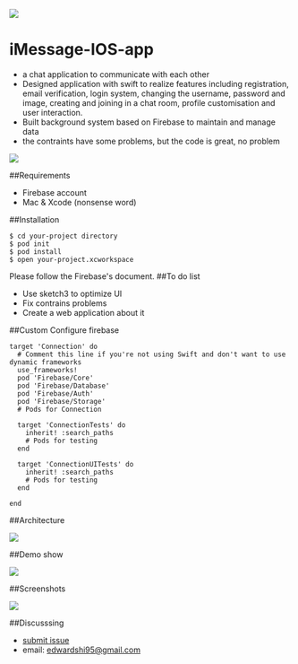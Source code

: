 ![](https://github.com/shi-edward/iMessage-App/blob/master/Project-Image/331e6d85b608d71c4768cf9bdc8c0a881bd2b48cda39a3ee5e6b4b0d3255bfef95601890afd80709da39a3ee5e6b4b0d3255bfef95601890afd807094b42ce91c202d9b29c399c36bde2f353.png)

# iMessage-IOS-app

* a chat application to communicate with each other
* Designed application with swift to realize features including registration, email verification, login system, changing the username, password and image, creating and joining in a chat room, profile customisation and user interaction.
* Built background system based on Firebase to maintain and manage data
* the contraints have some problems, but the code is great, no problem

![](https://github.com/shi-edward/iMessage-App/blob/master/Project-Image/FuozbAn5S3Zkp1TgTKD3BzLkqsQk-2.png)

##Requirements
* Firebase account
* Mac & Xcode (nonsense word)

##Installation
```
$ cd your-project directory
$ pod init
$ pod install
$ open your-project.xcworkspace
```
Please follow the Firebase's document.
##To do list
* Use sketch3 to optimize UI
* Fix contrains problems
* Create a web application about it

##Custom
Configure firebase
```
target 'Connection' do
  # Comment this line if you're not using Swift and don't want to use dynamic frameworks
  use_frameworks!
  pod 'Firebase/Core'
  pod 'Firebase/Database'
  pod 'Firebase/Auth'
  pod 'Firebase/Storage'
  # Pods for Connection

  target 'ConnectionTests' do
    inherit! :search_paths
    # Pods for testing
  end

  target 'ConnectionUITests' do
    inherit! :search_paths
    # Pods for testing
  end

end
```



##Architecture

![](https://github.com/shi-edward/iMessage-App/blob/master/Project-Image/FqJBTyU77VBzLX5nmFhohwiVNqfl.png)

##Demo show

![](https://github.com/shi-edward/iMessage-App/blob/master/Project-Image/ezgif.com-video-to-gif-2.gif)

##Screenshots

![](https://github.com/shi-edward/iMessage-App/blob/master/Project-Image/FkwGdtpN4sV2uhTGQAH3nAcvaO6K.png)



##Discusssing

* [submit issue](https://github.com/shi-edward/iMessage-App/issues)
* email: edwardshi95@gmail.com
